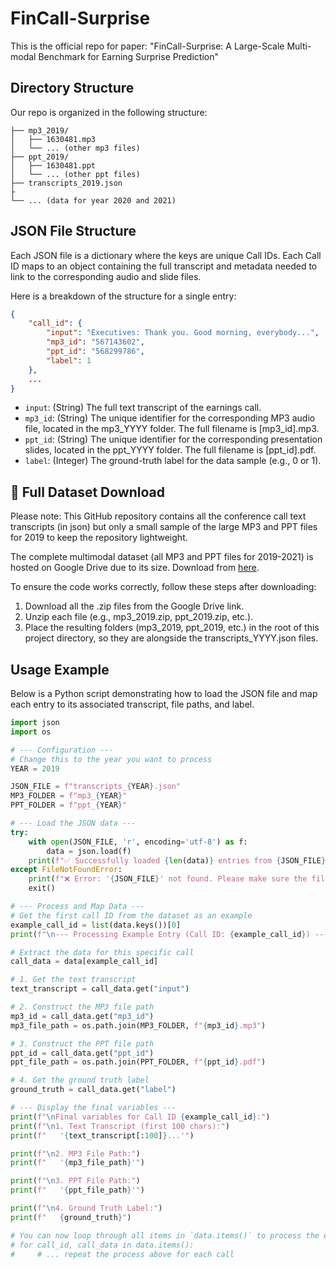 # FinCall-Surprise
This is the official repo for paper: "FinCall-Surprise: A Large-Scale Multi-modal Benchmark for Earning Surprise Prediction"

## Directory Structure
Our repo is organized in the following structure:
```
├── mp3_2019/
│   ├── 1630481.mp3
│   └── ... (other mp3 files)
├── ppt_2019/
│   ├── 1630481.ppt
│   └── ... (other ppt files)
├── transcripts_2019.json
├
└── ... (data for year 2020 and 2021)
```

## JSON File Structure
Each JSON file is a dictionary where the keys are unique Call IDs. Each Call ID maps to an object containing the full transcript and metadata needed to link to the corresponding audio and slide files.

Here is a breakdown of the structure for a single entry:

```json
{
    "call_id": {
        "input": "Executives: Thank you. Good morning, everybody...",
        "mp3_id": "567143602",
        "ppt_id": "568299786",
        "label": 1
    },
    ...
}
```
- `input`: (String) The full text transcript of the earnings call.
- `mp3_id`: (String) The unique identifier for the corresponding MP3 audio file, located in the mp3_YYYY folder. The full filename is [mp3_id].mp3.
- `ppt_id`: (String) The unique identifier for the corresponding presentation slides, located in the ppt_YYYY folder. The full filename is [ppt_id].pdf.
- `label`: (Integer) The ground-truth label for the data sample (e.g., 0 or 1).

## 📢 Full Dataset Download

Please note: This GitHub repository contains all the conference call text transcripts (in json) but only a small sample of the large MP3 and PPT files for 2019 to keep the repository lightweight.

The complete multimodal dataset (all MP3 and PPT files for 2019-2021) is hosted on Google Drive due to its size. Download from [here](https://drive.google.com/drive/folders/1gdoRW2jhHQzabyzuCdJMGECUhw5eZ2-6?usp=sharing).

To ensure the code works correctly, follow these steps after downloading:
1. Download all the .zip files from the Google Drive link.
2. Unzip each file (e.g., mp3_2019.zip, ppt_2019.zip, etc.).
3. Place the resulting folders (mp3_2019, ppt_2019, etc.) in the root of this project directory, so they are alongside the transcripts_YYYY.json files.

## Usage Example

Below is a Python script demonstrating how to load the JSON file and map each entry to its associated transcript, file paths, and label.

``` python
import json
import os

# --- Configuration ---
# Change this to the year you want to process
YEAR = 2019

JSON_FILE = f"transcripts_{YEAR}.json"
MP3_FOLDER = f"mp3_{YEAR}"
PPT_FOLDER = f"ppt_{YEAR}"

# --- Load the JSON data ---
try:
    with open(JSON_FILE, 'r', encoding='utf-8') as f:
        data = json.load(f)
    print(f"✅ Successfully loaded {len(data)} entries from {JSON_FILE}")
except FileNotFoundError:
    print(f"❌ Error: '{JSON_FILE}' not found. Please make sure the file is in the correct directory.")
    exit()

# --- Process and Map Data ---
# Get the first call ID from the dataset as an example
example_call_id = list(data.keys())[0]
print(f"\n--- Processing Example Entry (Call ID: {example_call_id}) ---")

# Extract the data for this specific call
call_data = data[example_call_id]

# 1. Get the text transcript
text_transcript = call_data.get("input")

# 2. Construct the MP3 file path
mp3_id = call_data.get("mp3_id")
mp3_file_path = os.path.join(MP3_FOLDER, f"{mp3_id}.mp3")

# 3. Construct the PPT file path
ppt_id = call_data.get("ppt_id")
ppt_file_path = os.path.join(PPT_FOLDER, f"{ppt_id}.pdf")

# 4. Get the ground truth label
ground_truth = call_data.get("label")

# --- Display the final variables ---
print(f"\nFinal variables for Call ID {example_call_id}:")
print(f"\n1. Text Transcript (first 100 chars):")
print(f"   '{text_transcript[:100]}...'")

print(f"\n2. MP3 File Path:")
print(f"   '{mp3_file_path}'")

print(f"\n3. PPT File Path:")
print(f"   '{ppt_file_path}'")

print(f"\n4. Ground Truth Label:")
print(f"   {ground_truth}")

# You can now loop through all items in `data.items()` to process the entire dataset.
# for call_id, call_data in data.items():
#     # ... repeat the process above for each call
```
